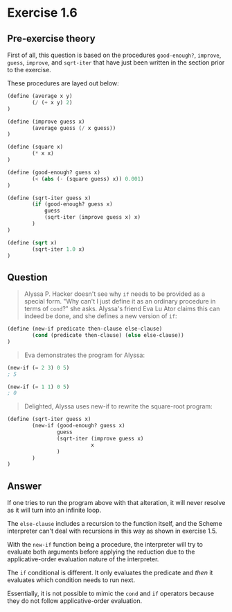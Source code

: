 # Exercise 1.6

## Pre-exercise theory

First of all, this question is based on the procedures `good-enough?`,
`improve`, `guess`, `improve`, and `sqrt-iter` that have just been
written in the section prior to the exercise.

These procedures are layed out below:

```scm
(define (average x y)
        (/ (+ x y) 2)
)

(define (improve guess x)
        (average guess (/ x guess))
)

(define (square x)
        (* x x)
)

(define (good-enough? guess x)
        (< (abs (- (square guess) x)) 0.001)
)

(define (sqrt-iter guess x)
        (if (good-enough? guess x)
            guess
            (sqrt-iter (improve guess x) x)
        )
)

(define (sqrt x)
        (sqrt-iter 1.0 x)
)
```

## Question

> Alyssa P. Hacker doesn't see why `if` needs to be provided as a special form.
> "Why can't I just define it as an ordinary procedure in terms of `cond`?" she
> asks. Alyssa's friend Eva Lu Ator claims this can indeed be done, and she
> defines a new version of `if`:

```scm
(define (new-if predicate then-clause else-clause)
        (cond (predicate then-clause) (else else-clause))
)
```

> Eva demonstrates the program for Alyssa:

```scm
(new-if (= 2 3) 0 5)
; 5

(new-if (= 1 1) 0 5)
; 0
```

> Delighted, Alyssa uses new-if to rewrite the square-root program:

```scm
(define (sqrt-iter guess x)
        (new-if (good-enough? guess x)
                guess
                (sqrt-iter (improve guess x)
                           x
                )
        )
)
```

## Answer

If one tries to run the program above with that alteration, it will never
resolve as it will turn into an infinite loop.

The `else-clause` includes a recursion to the function itself, and the Scheme
interpreter can't deal with recursions in this way as shown in exercise 1.5.

With the `new-if` function being a procedure, the interpreter will try to
evaluate both arguments before applying the reduction due to the
applicative-order evaluation nature of the interpreter.

The `if` conditional is different. It only evaluates the predicate and _then_
it evaluates which condition needs to run next.

Essentially, it is not possible to mimic the `cond` and `if` operators because
they do not follow applicative-order evaluation.

